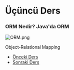 # Üçüncü Ders

### ORM Nedir? Java'da ORM

![ORM.png](..%2F..%2FDownloads%2FORM.png)

Object-Relational Mapping


* [Önceki Ders](https://github.com/yildirim-murat/JavaTutorial/tree/lesson2)
* [Sonraki Ders](https://github.com/yildirim-murat/JavaTutorial/tree/lesson4)